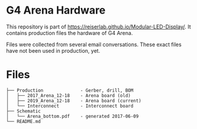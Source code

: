 
# G4 Arena Hardware

This repository is part of <https://reiserlab.github.io/Modular-LED-Display/>. It contains production files the hardware of G4 Arena.

Files were collected from several email conversations. These exact files have not been used in production, yet.

# Files

```
├── Production              - Gerber, drill, BOM
│   ├── 2017_Arena_12-18    - Arena board (old)
│   ├── 2019_Arena_12-18    - Arena board (current)
│   └── Interconnect        - Interconnect board
├── Schematic
│   └── Arena_bottom.pdf    - generated 2017-06-09
└── README.md
```